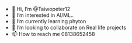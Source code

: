 - 👋 Hi, I’m @Taiwopeter12
- 👀 I’m interested in AI/ML..
- 🌱 I’m currently learning phyton
- 💞️ I’m looking to collaborate on Real life projects
- 📫 How to reach me 08138652458

<!---
Taiwopeter12/Taiwopeter12 is a ✨ special ✨ repository because its `README.md` (this file) appears on your GitHub profile.
You can click the Preview link to take a look at your changes.
--->
